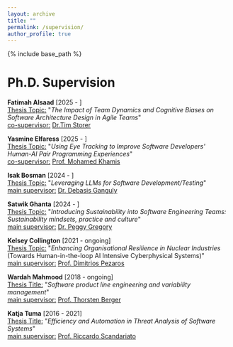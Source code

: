 ```yaml
---
layout: archive
title: ""
permalink: /supervision/
author_profile: true
---
```

{% include base_path %}

Ph.D. Supervision
======
**Fatimah Alsaad** [2025 - ]   
<ins>Thesis Topic:</ins> "*The Impact of Team Dynamics and Cognitive Biases on Software Architecture Design in Agile Teams*" <br>
<ins>co-supervisor:</ins>  <a href = "https://www.gla.ac.uk/schools/computing/staff/timstorer/"> Dr.Tim Storer </a> 

**Yasmine Elfaress** [2025 - ]   
<ins>Thesis Topic:</ins> "*Using Eye Tracking to Improve Software Developers' Human-AI Pair Programming Experiences*" <br>
<ins>co-supervisor:</ins>  <a href = "http://www.mkhamis.com/"> Prof. Mohamed Khamis </a> 

**Isak Bosman** [2024 - ]   
<ins>Thesis Topic:</ins> "*Leveraging LLMs for Software Development/Testing*" <br>
<ins> main supervisor:</ins>  <a href = "https://gdebasis.github.io/"> Dr. Debasis Ganguly </a> 

**Satwik Ghanta** [2024 - ]   
<ins>Thesis Topic:</ins> "*Introducing Sustainability into Software Engineering Teams: Sustainability mindsets, practice and culture*"<br>
<ins> main supervisor:</ins>  <a href = "https://www.gla.ac.uk/schools/computing/staff/peggygregory/"> Dr. Peggy Gregory </a> 
    
**Kelsey Collington** [2021 - ongoing]  
<ins>Thesis Topic:</ins> "*Enhancing Organisational Resilience in Nuclear Industries* (Towards Human-in-the-loop AI Intensive Cyberphysical Systems)"<br>
<ins> main supervisor:</ins> <a href = "https://www.gla.ac.uk/schools/computing/staff/dimitriospezaros/"> Prof. Dimitrios Pezaros</a> 

**Wardah Mahmood** [2018 - ongoing]  
<ins>Thesis Title:</ins>  "*Software product line engineering and variability management*" <br>
<ins> main supervisor:</ins> <a href = "https://se.ruhr-uni-bochum.de/thorsten-berger/"> Prof. Thorsten Berger </a>
 
**Katja Tuma** [2016 - 2021]  <br>
<ins>Thesis Title:</ins>  "*Efficiency and Automation in Threat Analysis of Software Systems*" <br>
<ins> main supervisor:</ins> <a href = "https://scandariato.org/"> Prof. Riccardo Scandariato </a>
